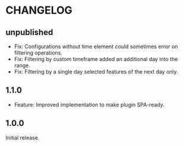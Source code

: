 # CHANGELOG

## unpublished

- Fix: Configurations without time element could sometimes error on filtering operations.
- Fix: Filtering by custom timeframe added an additional day into the range.
- Fix: Filtering by a single day selected features of the next day only.

## 1.1.0

- Feature: Improved implementation to make plugin SPA-ready.

## 1.0.0

Initial release.
